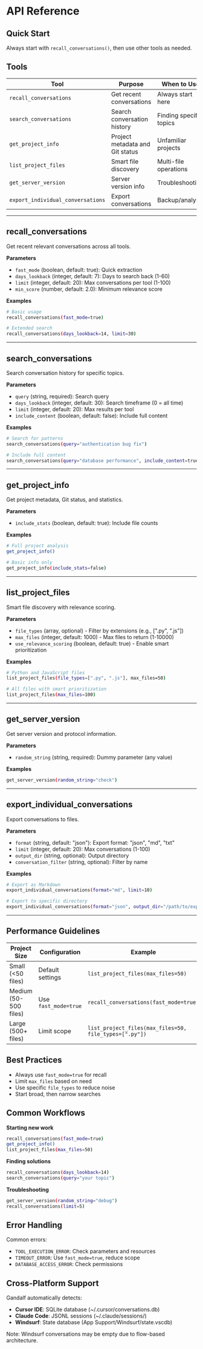 # API Reference

## Quick Start

Always start with `recall_conversations()`, then use other tools as needed.

## Tools

| Tool                              | Purpose                         | When to Use             |
| --------------------------------- | ------------------------------- | ----------------------- |
| `recall_conversations`            | Get recent conversations        | Always start here       |
| `search_conversations`            | Search conversation history     | Finding specific topics |
| `get_project_info`                | Project metadata and Git status | Unfamiliar projects     |
| `list_project_files`              | Smart file discovery            | Multi-file operations   |
| `get_server_version`              | Server version info             | Troubleshooting         |
| `export_individual_conversations` | Export conversations            | Backup/analysis         |

---

## recall_conversations

Get recent relevant conversations across all tools.

**Parameters**

- `fast_mode` (boolean, default: true): Quick extraction
- `days_lookback` (integer, default: 7): Days to search back (1-60)
- `limit` (integer, default: 20): Max conversations per tool (1-100)
- `min_score` (number, default: 2.0): Minimum relevance score

**Examples**

```bash
# Basic usage
recall_conversations(fast_mode=true)

# Extended search
recall_conversations(days_lookback=14, limit=30)
```

---

## search_conversations

Search conversation history for specific topics.

**Parameters**

- `query` (string, required): Search query
- `days_lookback` (integer, default: 30): Search timeframe (0 = all time)
- `limit` (integer, default: 20): Max results per tool
- `include_content` (boolean, default: false): Include full content

**Examples**

```bash
# Search for patterns
search_conversations(query="authentication bug fix")

# Include full content
search_conversations(query="database performance", include_content=true)
```

---

## get_project_info

Get project metadata, Git status, and statistics.

**Parameters**

- `include_stats` (boolean, default: true): Include file counts

**Examples**

```bash
# Full project analysis
get_project_info()

# Basic info only
get_project_info(include_stats=false)
```

---

## list_project_files

Smart file discovery with relevance scoring.

**Parameters**

- `file_types` (array, optional) - Filter by extensions (e.g., [".py", ".js"])
- `max_files` (integer, default: 1000) - Max files to return (1-10000)
- `use_relevance_scoring` (boolean, default: true) - Enable smart prioritization

**Examples**

```bash
# Python and JavaScript files
list_project_files(file_types=[".py", ".js"], max_files=50)

# All files with smart prioritization
list_project_files(max_files=100)
```

---

## get_server_version

Get server version and protocol information.

**Parameters**

- `random_string` (string, required): Dummy parameter (any value)

**Examples**

```bash
get_server_version(random_string="check")
```

---

## export_individual_conversations

Export conversations to files.

**Parameters**

- `format` (string, default: "json"): Export format: "json", "md", "txt"
- `limit` (integer, default: 20): Max conversations (1-100)
- `output_dir` (string, optional): Output directory
- `conversation_filter` (string, optional): Filter by name

**Examples**

```bash
# Export as Markdown
export_individual_conversations(format="md", limit=10)

# Export to specific directory
export_individual_conversations(format="json", output_dir="/path/to/exports")
```

---

## Performance Guidelines

| Project Size          | Configuration        | Example                                                |
| --------------------- | -------------------- | ------------------------------------------------------ |
| Small (<50 files)     | Default settings     | `list_project_files(max_files=50)`                     |
| Medium (50-500 files) | Use `fast_mode=true` | `recall_conversations(fast_mode=true)`                 |
| Large (500+ files)    | Limit scope          | `list_project_files(max_files=50, file_types=[".py"])` |

## Best Practices

- Always use `fast_mode=true` for recall
- Limit `max_files` based on need
- Use specific `file_types` to reduce noise
- Start broad, then narrow searches

## Common Workflows

**Starting new work**

```bash
recall_conversations(fast_mode=true)
get_project_info()
list_project_files(max_files=50)
```

**Finding solutions**

```bash
recall_conversations(days_lookback=14)
search_conversations(query="your topic")
```

**Troubleshooting**

```bash
get_server_version(random_string="debug")
recall_conversations(limit=5)
```

## Error Handling

Common errors:

- `TOOL_EXECUTION_ERROR`: Check parameters and resources
- `TIMEOUT_ERROR`: Use `fast_mode=true`, reduce scope
- `DATABASE_ACCESS_ERROR`: Check permissions

## Cross-Platform Support

Gandalf automatically detects:

- **Cursor IDE**: SQLite database (~/.cursor/conversations.db)
- **Claude Code**: JSONL sessions (~/.claude/sessions/)
- **Windsurf**: State database (App Support/Windsurf/state.vscdb)

Note: Windsurf conversations may be empty due to flow-based architecture.
